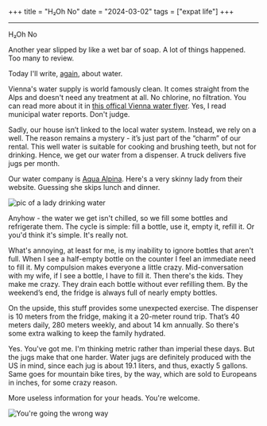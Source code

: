 +++
title = "H₂Oh No"
date = "2024-03-02"
tags = ["expat life"]
+++

****

H₂Oh No

Another year slipped by like a wet bar of soap. A lot of things happened. Too many to review.

Today I'll write, [again](/posts/wasser-acqua-voda/), about water.

Vienna's water supply is world famously clean. It comes straight from the Alps and doesn't need any treatment at all. No chlorine, no filtration. You can read more about it in [this offical Vienna water flyer](/images/drinking-water-vienna.pdf). Yes, I read municipal water reports. Don't judge.

Sadly, our house isn’t linked to the local water system. Instead, we rely on a well. The reason remains a mystery - it’s just part of the “charm” of our rental. This well water is suitable for cooking and brushing teeth, but not for drinking. Hence, we get our water from a dispenser. A truck delivers five jugs per month.

Our water company is [Aqua Alpina](https://www.aquaalpina.at/). Here's a very skinny lady from their website. Guessing she skips lunch and dinner.

![pic of a lady drinking water](/images/waterlady.png)

Anyhow - the water we get isn't chilled, so we fill some bottles and refrigerate them. The cycle is simple: fill a bottle, use it, empty it, refill it. Or you'd think it's simple. It's really not.

What's annoying, at least for me, is my inability to ignore bottles that aren't full. When I see a half-empty bottle on the counter I feel an immediate need to fill it. My compulsion makes everyone a little crazy. Mid-conversation with my wife, if I see a bottle, I have to fill it. Then there's the kids. They make me crazy. They drain each bottle without ever refilling them. By the weekend’s end, the fridge is always full of nearly empty bottles.

On the upside, this stuff provides some unexpected exercise. The dispenser is 10 meters from the fridge, making it a 20-meter round trip. That’s 40 meters daily, 280 meters weekly, and about 14 km annually. So there's some extra walking to keep the family hydrated.

Yes. You've got me. I'm thinking metric rather than imperial these days. But the jugs make that one harder. Water jugs are definitely produced with the US in mind, since each jug is about 19.1 liters, and thus, exactly 5 gallons. Same goes for mountain bike tires, by the way, which are sold to Europeans in inches, for some crazy reason.

More useless information for your heads. You're welcome.

![You're going the wrong way](/images/metric-imperial.png)